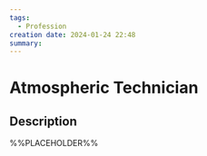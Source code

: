 ```yaml
---
tags:
  - Profession
creation date: 2024-01-24 22:48
summary:
---
```

# Atmospheric Technician

## Description

%%PLACEHOLDER%%
